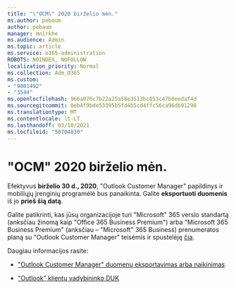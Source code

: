 ```yaml
---
title: "\"OCM\" 2020 birželio mėn."
ms.author: pebaum
author: pebaum
manager: mnirkhe
ms.audience: Admin
ms.topic: article
ms.service: o365-administration
ROBOTS: NOINDEX, NOFOLLOW
localization_priority: Normal
ms.collection: Adm_O365
ms.custom:
- "9001492"
- "3544"
ms.openlocfilehash: 966a076c7b22a25a58e3513bc053c47b0eedaf4d
ms.sourcegitcommit: 0eb4f9bde53395b5fd4b5cd4ffc56ca96db91298
ms.translationtype: MT
ms.contentlocale: lt-LT
ms.lasthandoff: 03/10/2021
ms.locfileid: "50704830"
---
```

# <a name="ocm-to-be-retired-june-2020"></a>"OCM" 2020 birželio mėn.


Efektyvus **birželio 30 d., 2020**, "Outlook Customer Manager" papildinys ir mobiliųjų įrenginių programėlė bus panaikinta. Galite  **eksportuoti duomenis**  iš jo  **prieš šią datą**.  

Galite patikrinti, kas jūsų organizacijoje turi "Microsoft" 365 verslo standartą (anksčiau žinomą kaip "Office 365 Business Premium") arba "Microsoft 365 Business Premium" (anksčiau – "Microsoft" 365 Business) prenumeratos planą su "Outlook Customer Manager" teisėmis ir spustelėję [čia](https://admin.microsoft.com/AdminPortal/Home?ref=/users).

Daugiau informacijos rasite:

- ["Outlook Customer Manager" duomenų eksportavimas arba naikinimas](https://support.office.com/article/1a421cb4-e8de-4b44-bfb8-710b92820439)

- ["Outlook" klientų vadybininko DUK](https://techcommunity.microsoft.com/t5/outlook-customer-manager/faq-frequently-asked-questions-about-outlook-customer-manager/m-p/29680)
